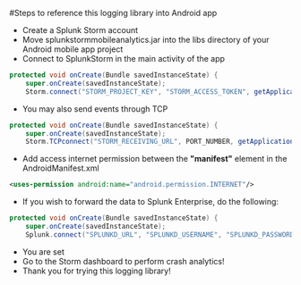 #Steps to reference this logging library into Android app
- Create a Splunk Storm account
- Move splunkstormmobileanalytics.jar into the libs directory of your Android mobile app project
- Connect to SplunkStorm in the main activity of the app

```java
protected void onCreate(Bundle savedInstanceState) {
    super.onCreate(savedInstanceState);
    Storm.connect("STORM_PROJECT_KEY", "STORM_ACCESS_TOKEN", getApplicationContext());
```

- You may also send events through TCP

```java
protected void onCreate(Bundle savedInstanceState) {
    super.onCreate(savedInstanceState);
    Storm.TCPconnect("STORM_RECEIVING_URL", PORT_NUMBER, getApplicationContext());
```

- Add access internet permission between the **"manifest"** element in the AndroidManifest.xml

```xml
<uses-permission android:name="android.permission.INTERNET"/>
```

- If you wish to forward the data to Splunk Enterprise, do the following:

```java
protected void onCreate(Bundle savedInstanceState) {
    super.onCreate(savedInstanceState);
    Splunk.connect("SPLUNKD_URL", "SPLUNKD_USERNAME", "SPLUNKD_PASSWORD", getApplicationContext());
```

- You are set
- Go to the Storm dashboard to perform crash analytics!
- Thank you for trying this logging library!
